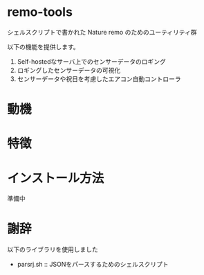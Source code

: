 # remo-tools

シェルスクリプトで書かれた Nature remo のためのユーティリティ群

以下の機能を提供します。
1. Self-hostedなサーバ上でのセンサーデータのロギング
2. ロギングしたセンサーデータの可視化
3. センサーデータや祝日を考慮したエアコン自動コントローラ

# 動機

# 特徴

# インストール方法
準備中

# 謝辞
以下のライブラリを使用しました
- parsrj.sh :: JSONをパースするためのシェルスクリプト